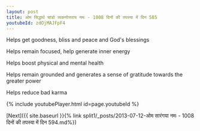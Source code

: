 ```yaml
---
layout: post
title: ओम सिद्धार्थ चांडो व्यकणोत्तराय नमः - 1008 दिनों की तपस्या में दिन 585
youtubeId: zdOjMAJFpF4
---
```

 
 
Helps get goodness, bliss and peace and God's blessings
 
Helps remain focused, help generate inner energy 
 
Helps boost physical and mental health 
 
Helps remain grounded and generates a sense of gratitude towards the greater power 
 
Helps reduce bad karma
 
 
 
 


{% include youtubePlayer.html id=page.youtubeId %}
 
[Next]({{ site.baseurl }}{% link  split1/_posts/2013-07-12-ओम सारंगया नमः - 1008 दिनों की तपस्या में दिन 594.md%})
 

